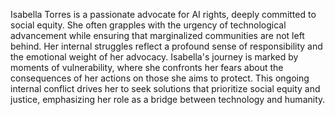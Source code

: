 Isabella Torres is a passionate advocate for AI rights, deeply committed to social equity. She often grapples with the urgency of technological advancement while ensuring that marginalized communities are not left behind. Her internal struggles reflect a profound sense of responsibility and the emotional weight of her advocacy. Isabella's journey is marked by moments of vulnerability, where she confronts her fears about the consequences of her actions on those she aims to protect. This ongoing internal conflict drives her to seek solutions that prioritize social equity and justice, emphasizing her role as a bridge between technology and humanity.
